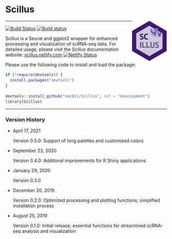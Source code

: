 # Scillus

<img align="right" width="108" height="125" src="Scillus.png">

---

[![Build Status](https://travis-ci.com/xmc811/Scillus.svg?branch=master)](https://travis-ci.com/xmc811/Scillus)
[![Build status](https://ci.appveyor.com/api/projects/status/dkq1xn6574kqgs0s/branch/master?svg=true)](https://ci.appveyor.com/project/xmc811/scillus/branch/master)




Scillus is a Seurat and ggplot2 wrapper for enhanced processing and visualization of scRNA-seq data. For detailed usage, please visit the Scillus documentation website: [scillus.netlify.com](http://scillus.netlify.com) [![Netlify Status](https://api.netlify.com/api/v1/badges/eadbcb9a-16d1-4a9a-9e50-c0e8d4104ddc/deploy-status)](https://app.netlify.com/sites/scillus/deploys)


Please use the following code to install and load the package:

```R
if (!require(devtools)) {
  install.packages("devtools")
}

devtools::install_github("xmc811/Scillus", ref = "development")
library(Scillus)
```

---

### Version History

* April 17, 2021
 
  Version 0.5.0: Support of long palettes and customized colors

* September 23, 2020

  Version 0.4.0: Additonal improvements for R Shiny applications

* January 29, 2020

  Version 0.3.0

* December 20, 2019

  Version 0.2.0: Optimized processing and plotting functions; simplified installation process

* August 25, 2019

  Version 0.1.0: Initial release; essential functions for streamlined scRNA-seq analysis and visualization
